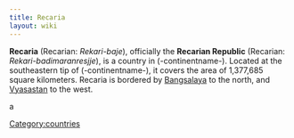 ```yaml
---
title: Recaria
layout: wiki
---
```

**Recaria** (Recarian: *Rekari-baje*), officially the **Recarian
Republic** (Recarian: *Rekari-badimaranresjje*), is a country in
(-continentname-). Located at the southeastern tip of (-continentname-),
it covers the area of 1,377,685 square kilometers. Recaria is bordered
by [Bangsalaya](Bangsalaya "wikilink") to the north, and
[Vyasastan](Vyasastan "wikilink") to the west.

a

[Category:countries](Category:countries "wikilink")